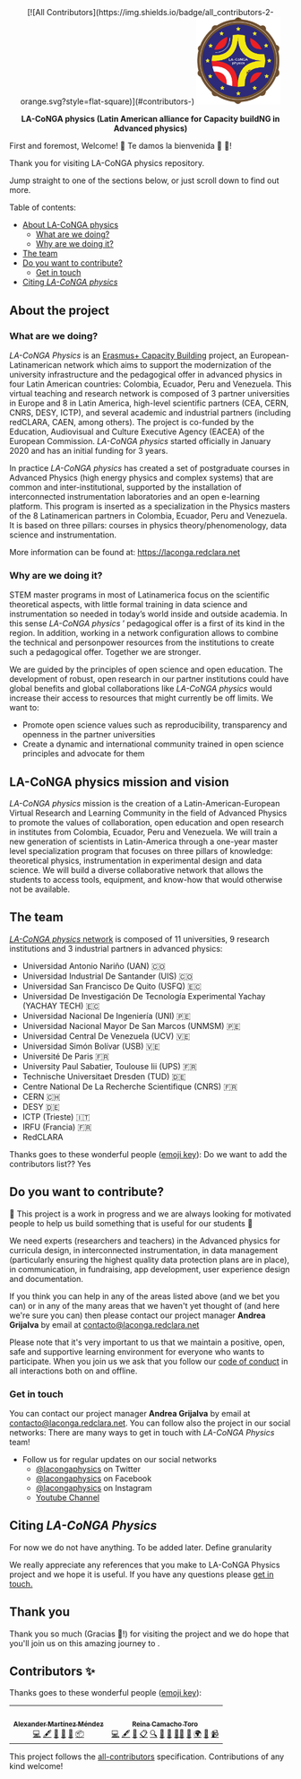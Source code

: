 <div align="center">
<!-- ALL-CONTRIBUTORS-BADGE:START - Do not remove or modify this section -->
[![All Contributors](https://img.shields.io/badge/all_contributors-2-orange.svg?style=flat-square)](#contributors-)
<!-- ALL-CONTRIBUTORS-BADGE:END -->
  <img alt="ReDoc logo" src="docs/images/logo-laconga-nt.png" width="150px" />

  **LA-CoNGA physics (Latin American alliance for Capacity buildNG in Advanced physics)**

<!--
[![pipeline status](https://gitmilab.redclara.net/tutoriales/tutorial-mkdocs/badges/master/pipeline.svg)](https://gitmilab.redclara.net/tutoriales/tutorial-mkdocs/-/commits/master)
[![coverage report](https://gitmilab.redclara.net/tutoriales/tutorial-mkdocs/badges/master/coverage.svg)](https://gitmilab.redclara.net/tutoriales/tutorial-mkdocs/-/commits/master)
-->
</div>

<!--
**_This README.md file in also available in Spanish ([README-Spanish]())_**
-->

First and foremost, Welcome! 🎉 Te damos la bienvenida 🎊 :partying_face:!

Thank you for visiting LA-CoNGA physics repository.

Jump straight to one of the sections below, or just scroll down to find out more.

Table of contents:

- [About LA-CoNGA physics](#About-the-project)
  - [What are we doing?](#What-are-we-doing?)
  - [Why are we doing it?](#Why-are-we-doing-it?)
- [The team](#the-team)
- [Do you want to contribute?](#do-you-want-to-contribute?)
  - [Get in touch](#get-in-touch)
- [Citing _LA-CoNGA physics_](#citing-LA-CoNGA-physics)

## About the project

### What are we doing?

_LA-CoNGA Physics_ is an [Erasmus+ Capacity Building](https://ec.europa.eu/programmes/erasmus-plus/opportunities/organisations/innovation-good-practices/capacity-building-higher-education_en) project, an European-Latinamerican network which aims to support the modernization of the university infrastructure and the pedagogical offer in advanced physics in four Latin American countries: Colombia, Ecuador, Peru and Venezuela. This virtual teaching and research network is composed of 3 partner universities in Europe and 8 in Latin America, high-level scientific partners (CEA, CERN, CNRS, DESY, ICTP), and several academic and industrial partners (including redCLARA, CAEN, among others). The project is co-funded by the Education, Audiovisual and Culture Executive Agency (EACEA) of the European Commission. _LA-CoNGA physics_ started officially in January 2020 and has an initial funding for 3 years.

In practice _LA-CoNGA physics_ has created a set of postgraduate courses in Advanced Physics (high energy physics and complex systems) that are common and inter-institutional, supported by the installation of interconnected instrumentation laboratories and an open e-learning platform. This program is inserted as a specialization in the Physics masters of the 8 Latinamerican partners in Colombia, Ecuador, Peru and Venezuela. It is based on three pillars: courses in physics theory/phenomenology, data science and instrumentation.

More information can be found at: https://laconga.redclara.net

### Why are we doing it?

STEM master programs in most of Latinamerica focus on the scientific theoretical aspects, with little formal training in data science and instrumentation so needed in today’s world inside and outside academia. In this sense _LA-CoNGA physics_ ’ pedagogical offer is a first of its kind in the region. In addition, working in a network configuration allows to combine the technical and personpower resources from the institutions to create such a pedagogical offer. Together we are stronger.

We are guided by the principles of open science and open education. The development of robust, open research in our partner institutions could have global benefits and global collaborations like _LA-CoNGA physics_ would increase their access to resources that might currently be off limits. We want to:
* Promote open science values such as reproducibility, transparency and openness in the partner universities
* Create a dynamic and international community trained in open science principles and advocate for them


## LA-CoNGA physics mission and vision

_LA-CoNGA physics_ mission is the creation of a Latin-American-European Virtual Research and Learning Community in the field of Advanced Physics to promote the values of collaboration, open education and open research in institutes from Colombia, Ecuador, Peru and Venezuela. We will train a new generation of scientists in Latin-America through a one-year master level specialization program that focuses on three pillars of knowledge: theoretical physics, instrumentation in experimental design and data science. We will build a diverse collaborative network that allows the students to access tools, equipment, and know-how that would otherwise not be available.

## The team

[_LA-CoNGA physics_ network](https://laconga.redclara.net/our-partners/) is composed of 11 universities, 9 research institutions and 3 industrial partners in advanced physics:
- Universidad Antonio Nariño (UAN) :colombia:
- Universidad Industrial De Santander (UIS) :colombia:
- Universidad San Francisco De Quito (USFQ) :ecuador:
- Universidad De Investigación De Tecnología Experimental Yachay (YACHAY TECH) :ecuador:
- Universidad Nacional De Ingeniería (UNI) :peru:
- Universidad Nacional Mayor De San Marcos (UNMSM) :peru:
- Universidad Central De Venezuela (UCV) :venezuela:
- Universidad Simón Bolívar (USB) :venezuela:
- Université De Paris :fr:
- University Paul Sabatier, Toulouse Iii (UPS) :fr:
- Technische Universitaet Dresden (TUD) :de:
- Centre National De La Recherche Scientifique (CNRS) :fr:
- CERN :switzerland:
- DESY :de:
- ICTP (Trieste) :it:
- IRFU (Francia) :fr:
- RedCLARA

Thanks goes to these wonderful people ([emoji key](https://allcontributors.org/docs/en/emoji-key)):
Do we want to add the contributors list?? Yes

## Do you want to contribute?

:construction: This project is a work in progress and we are always looking for motivated people to help us build something that is useful for our students :construction:

We need experts (researchers and teachers) in the Advanced physics for curricula design, in interconnected instrumentation, in data management (particularly ensuring the highest quality data protection plans are in place), in communication, in fundraising, app development, user experience design and documentation.

If you think you can help in any of the areas listed above (and we bet you can) or in any of the many areas that we haven't yet thought of (and here we're sure you can) then please contact our project manager **Andrea Grijalva** by email at [contacto@laconga.redclara.net](mailto:contacto@laconga.redclara.net)

Please note that it's very important to us that we maintain a positive, open, safe and supportive learning environment for everyone who wants to participate. When you join us we ask that you follow our [code of conduct](CODE_OF_CONDUCT.md) in all interactions both on and offline.

### Get in touch

You can contact our project manager **Andrea Grijalva** by email at [contacto@laconga.redclara.net](mailto:contacto@laconga.redclara.net). You can follow also the project in our social networks:
There are many ways to get in touch with _LA-CoNGA Physics_ team!

- Follow us for regular updates on our social networks
  - [@lacongaphysics](https://twitter.com/lacongaphysics) on Twitter
  - [@lacongaphysics](https://www.facebook.com/lacongaphysics) on Facebook
  - [@lacongaphysics](https://www.instagram.com/lacongaphysics/) on Instagram  
  - [Youtube Channel](https://www.youtube.com/channel/UCcXSolYkpCW_iYxHrnSJw0w)

## Citing _LA-CoNGA Physics_ <!--es necesario???-->

For now we do not have anything. To be added later. Define granularity

We really appreciate any references that you make to LA-CoNGA Physics project and we hope it is useful. If you have any questions please [get in touch.](#Get-in-touch)

## Thank you

Thank you so much (Gracias :smiling_face_with_three_hearts:!) for visiting the project and we do hope that you'll join us on this amazing journey to .

## Contributors ✨

Thanks goes to these wonderful people ([emoji key](https://allcontributors.org/docs/en/emoji-key)):

<!-- ALL-CONTRIBUTORS-LIST:START - Do not remove or modify this section -->
<!-- prettier-ignore-start -->
<!-- markdownlint-disable -->
<table>
  <tr>
    <td align="center"><a href="https://twitter.com/mxrtinez"><img src="https://avatars.githubusercontent.com/u/5553457?v=4?s=100" width="100px;" alt=""/><br /><sub><b>Alexander Martínez Méndez</b></sub></a><br /><a href="https://github.com/LA-CoNGA/OLS/commits?author=mxrtinez" title="Code">💻</a> <a href="#content-mxrtinez" title="Content">🖋</a> <a href="https://github.com/LA-CoNGA/OLS/commits?author=mxrtinez" title="Documentation">📖</a> <a href="#ideas-mxrtinez" title="Ideas, Planning, & Feedback">🤔</a> <a href="#maintenance-mxrtinez" title="Maintenance">🚧</a> <a href="#platform-mxrtinez" title="Packaging/porting to new platform">📦</a></td>
    <td align="center"><a href="https://github.com/camachoreina"><img src="https://avatars.githubusercontent.com/u/12454015?v=4?s=100" width="100px;" alt=""/><br /><sub><b>Reina Camacho Toro</b></sub></a><br /><a href="https://github.com/LA-CoNGA/OLS/commits?author=camachoreina" title="Code">💻</a> <a href="#content-camachoreina" title="Content">🖋</a> <a href="#data-camachoreina" title="Data">🔣</a> <a href="#eventOrganizing-camachoreina" title="Event Organizing">📋</a> <a href="#fundingFinding-camachoreina" title="Funding Finding">🔍</a> <a href="https://github.com/LA-CoNGA/OLS/commits?author=camachoreina" title="Documentation">📖</a> <a href="#ideas-camachoreina" title="Ideas, Planning, & Feedback">🤔</a> <a href="#mentoring-camachoreina" title="Mentoring">🧑‍🏫</a> <a href="#projectManagement-camachoreina" title="Project Management">📆</a> <a href="#translation-camachoreina" title="Translation">🌍</a> <a href="#talk-camachoreina" title="Talks">📢</a> <a href="#video-camachoreina" title="Videos">📹</a></td>
  </tr>
</table>

<!-- markdownlint-restore -->
<!-- prettier-ignore-end -->

<!-- ALL-CONTRIBUTORS-LIST:END -->

This project follows the [all-contributors](https://github.com/all-contributors/all-contributors) specification. Contributions of any kind welcome!